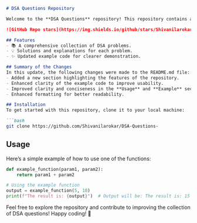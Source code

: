 ```markdown
# DSA Questions Repository

Welcome to the **DSA Questions** repository! This repository contains a collection of Data Structures and Algorithms (DSA) problems designed to help you enhance your coding skills.

![GitHub Repo stars](https://img.shields.io/github/stars/Shivanilarokar/DSA-Questions-) ![GitHub forks](https://img.shields.io/github/forks/Shivanilarokar/DSA-Questions-) ![GitHub issues](https://img.shields.io/github/issues/Shivanilarokar/DSA-Questions-)

## Features
- 📚 A comprehensive collection of DSA problems.
- 💡 Solutions and explanations for each problem.
- ✨ Updated example code for clearer demonstration.

## Summary of the Changes
In this update, the following changes were made to the README.md file:
- Added a new section highlighting the features of the repository.
- Enhanced clarity of the example code to improve usability.
- Improved clarity and conciseness in the **Usage** and **Example** sections.
- Enhanced formatting for better readability.

## Installation
To get started with this repository, clone it to your local machine:

```bash
git clone https://github.com/Shivanilarokar/DSA-Questions-
```

## Usage
Here’s a simple example of how to use one of the functions:

```python
def example_function(param1, param2):
    return param1 + param2

# Using the example function
output = example_function(5, 10)
print(f"The result is: {output}")  # Output will be: The result is: 15
```

Feel free to explore the repository and contribute to improving the collection of DSA questions! Happy coding! 🚀
```